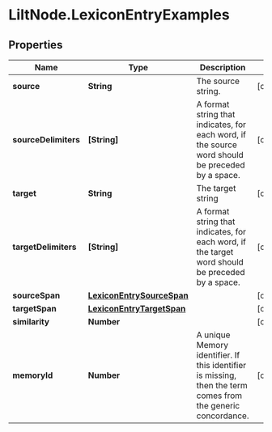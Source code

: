 # LiltNode.LexiconEntryExamples

## Properties

Name | Type | Description | Notes
------------ | ------------- | ------------- | -------------
**source** | **String** | The source string. | [optional] 
**sourceDelimiters** | **[String]** | A format string that indicates, for each word, if the source word should be preceded by a space.  | [optional] 
**target** | **String** | The target string | [optional] 
**targetDelimiters** | **[String]** | A format string that indicates, for each word, if the target word should be preceded by a space.  | [optional] 
**sourceSpan** | [**LexiconEntrySourceSpan**](LexiconEntrySourceSpan.md) |  | [optional] 
**targetSpan** | [**LexiconEntryTargetSpan**](LexiconEntryTargetSpan.md) |  | [optional] 
**similarity** | **Number** |  | [optional] 
**memoryId** | **Number** | A unique Memory identifier. If this identifier is missing, then the term comes from the generic concordance.  | [optional] 


